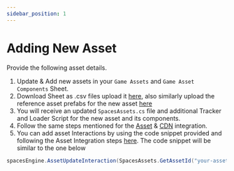 ```yaml
---
sidebar_position: 1
---
```


# Adding New Asset

Provide the following asset details.
1. Update & Add new assets in your ```Game Assets``` and ```Game Asset Components``` Sheet.
2. Download Sheet as .csv files upload it [here](https://forms.gle/JFr45Np13aYzwJwz6), also similarly upload the reference asset prefabs for the new asset [here](https://forms.gle/JFr45Np13aYzwJwz6)
3. You will receive an updated ```SpacesAssets.cs``` file and additional Tracker and Loader Script for the new asset and its components.
4. Follow the same steps mentioned for the [Asset](/docs/v1.5.0/unity-webgl/integration/spaces-assets) & [CDN](/docs/v1.5.0/unity-webgl/integration/spaces-cdn) integration.
5. You can add asset Interactions by using the code snippet provided and following the Asset Integration steps [here](/docs/v1.5.0/unity-webgl/integration/spaces-assets). The code snippet will be similar to the one below
```csharp
spacesEngine.AssetUpdateInteraction(SpacesAssets.GetAssetId("your-asset-name"),interactionValue); //pass your interactionValue
```